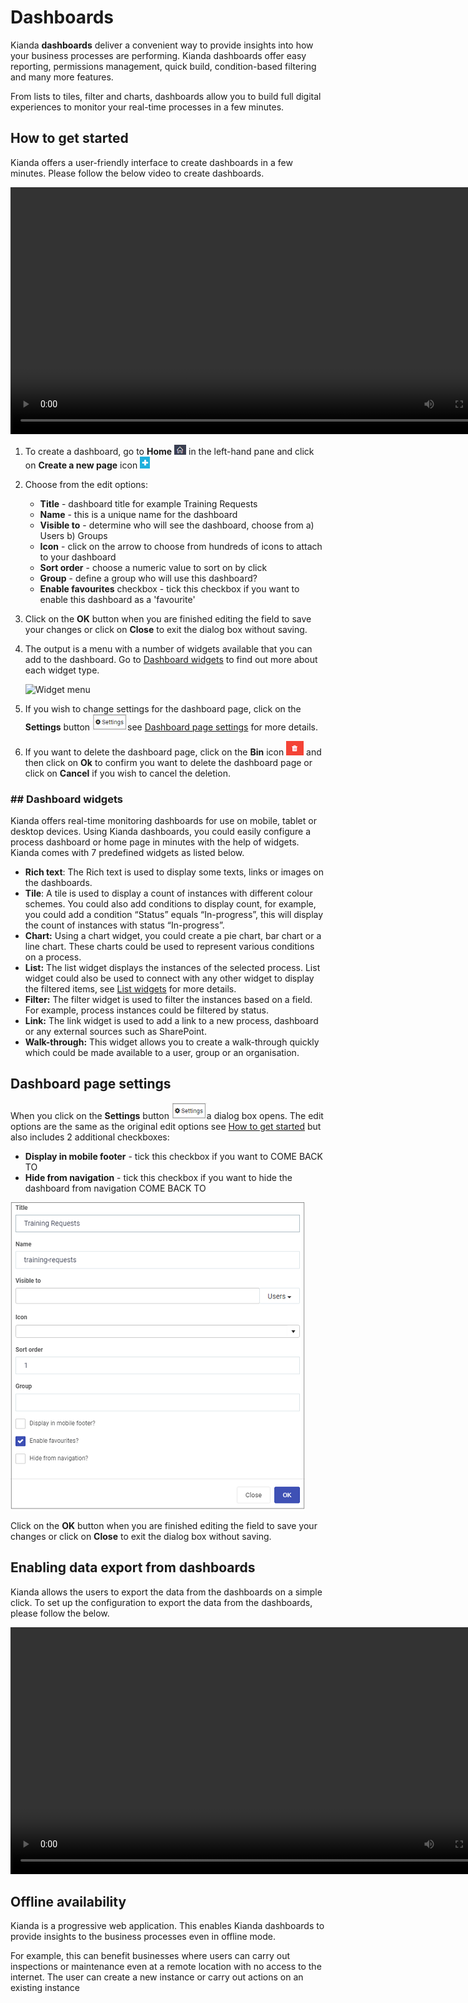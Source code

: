 # Dashboards #

Kianda **dashboards** deliver a convenient way to provide insights into how your business processes are performing. Kianda dashboards offer easy reporting, permissions management, quick build, condition-based filtering and many more features.

From lists to tiles, filter and charts, dashboards allow you to build full digital experiences to monitor your real-time processes in a few minutes.

## How to get started ##

Kianda offers a user-friendly interface to create dashboards in a few minutes. Please follow the below video to create dashboards.

<video width="100%" controls="" style="box-sizing: inherit; font-size: 16px; -webkit-tap-highlight-color: rgba(0, 0, 0, 0); text-size-adjust: none; color: rgb(77, 77, 77); font-family: -apple-system, BlinkMacSystemFont, &quot;Segoe UI&quot;, Helvetica, Arial, sans-serif, &quot;Apple Color Emoji&quot;, &quot;Segoe UI Emoji&quot;, &quot;Segoe UI Symbol&quot;; font-style: normal; font-variant-ligatures: normal; font-variant-caps: normal; font-weight: 400; letter-spacing: normal; orphans: 2; text-align: start; text-indent: 0px; text-transform: none; white-space: normal; widows: 2; word-spacing: 0px; -webkit-text-stroke-width: 0px; background-color: rgb(255, 255, 255); text-decoration-thickness: initial; text-decoration-style: initial; text-decoration-color: initial; width: 790px;"></video>

1. To create a dashboard, go to **Home** ![Home button](images/home.png) in the left-hand pane and click on **Create a new page** icon ![Create a new page](images/createnew.png)

1. Choose from the edit options:

   - **Title** - dashboard title for example Training Requests
   - **Name** - this is a unique name for the dashboard
   - **Visible to** - determine who will see the dashboard, choose from a) Users b) Groups 
   - **Icon** - click on the arrow to choose from hundreds of icons to attach to your dashboard
   - **Sort order** - choose a numeric value to sort on by click
   - **Group** - define a group who will use this dashboard?
   - **Enable favourites** checkbox - tick this checkbox if you want to enable this dashboard as a 'favourite'

1. Click on the **OK** button when you are finished editing the field to save your changes or click on **Close** to exit the dialog box without saving.

1. The output is a menu with a number of widgets available that you can add to the dashboard. Go to [Dashboard widgets](#dashboard-widgets) to find out more about each widget type.

   ![Widget menu](C:\Kianda\docs-dev\dashboards\README.assets\widgetmenu_resized.png)

1. If you wish to change settings for the dashboard page, click on the **Settings** button ![Settings](images/settings.png)see [Dashboard page settings](#dashboard-page-settings) for more details.

1. If you want to delete the dashboard page, click on the **Bin** icon ![Bin](images/bin.png) and then click on **Ok** to confirm you want to delete the dashboard page or click on **Cancel** if you wish to cancel the deletion.

   

   


### ## Dashboard widgets ###

Kianda offers real-time monitoring dashboards for use on mobile, tablet or desktop devices. Using Kianda dashboards, you could easily configure a process dashboard or home page in minutes with the help of widgets. Kianda comes with 7 predefined widgets as listed below.

- **Rich text**: The Rich text is used to display some texts, links or images on the dashboards.
- **Tile**: A tile is used to display a count of instances with different colour schemes. You could also add conditions to display count, for example, you could add a condition “Status” equals “In-progress”, this will display the count of instances with status “In-progress”.
- **Chart:** Using a chart widget, you could create a pie chart, bar chart or a line chart. These charts could be used to represent various conditions on a process.
- **List:** The list widget displays the instances of the selected process. List widget could also be used to connect with any other widget to display the filtered items, see [List widgets](dashboards/listwidgets.md) for more details.
- **Filter:** The filter widget is used to filter the instances based on a field. For example, process instances could be filtered by status.
- **Link:** The link widget is used to add a link to a new process, dashboard or any external sources such as SharePoint.
- **Walk-through:** This widget allows you to create a walk-through quickly which could be made available to a user, group or an organisation.



## Dashboard page settings ##

When you click on the **Settings** button ![Settings](images/settings.png)a dialog box opens. The edit options are the same as the original edit options see [How to get started](#how-to-get-started) but also includes 2 additional checkboxes:

- **Display in mobile footer** - tick this checkbox if you want to COME BACK TO
- **Hide from navigation** - tick this checkbox if you want to hide the dashboard from navigation COME BACK TO

![Dashboard settings](images/dashsettings.png)

Click on the **OK** button when you are finished editing the field to save your changes or click on **Close** to exit the dialog box without saving.



## Enabling data export from dashboards ##

Kianda allows the users to export the data from the dashboards on a simple click. To set up the configuration to export the data from the dashboards, please follow the below.

<video width="100%" controls="" style="box-sizing: inherit; font-size: 16px; -webkit-tap-highlight-color: rgba(0, 0, 0, 0); text-size-adjust: none; color: rgb(77, 77, 77); font-family: -apple-system, BlinkMacSystemFont, &quot;Segoe UI&quot;, Helvetica, Arial, sans-serif, &quot;Apple Color Emoji&quot;, &quot;Segoe UI Emoji&quot;, &quot;Segoe UI Symbol&quot;; font-style: normal; font-variant-ligatures: normal; font-variant-caps: normal; font-weight: 400; letter-spacing: normal; orphans: 2; text-align: start; text-indent: 0px; text-transform: none; white-space: normal; widows: 2; word-spacing: 0px; -webkit-text-stroke-width: 0px; background-color: rgb(255, 255, 255); text-decoration-thickness: initial; text-decoration-style: initial; text-decoration-color: initial; width: 790px;"></video>



## Offline availability ##

Kianda is a progressive web application. This enables Kianda dashboards to provide insights to the business processes even in offline mode.

For example, this can benefit businesses where users can carry out inspections or maintenance even at a remote location with no access to the internet. The user can create a new instance or carry out actions on an existing instance